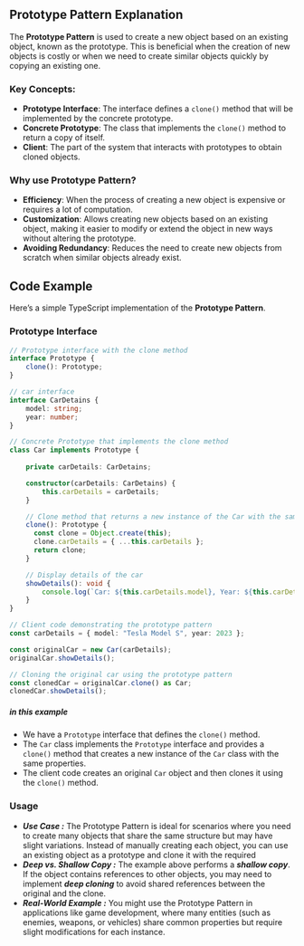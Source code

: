 ## Prototype Pattern Explanation

The **Prototype Pattern** is used to create a new object based on an existing object, known as the prototype. This is
beneficial when the creation of new objects is costly or when we need to create similar objects quickly by copying an
existing one.

### Key Concepts:

- **Prototype Interface**: The interface defines a `clone()` method that will be implemented by the concrete prototype.
- **Concrete Prototype**: The class that implements the `clone()` method to return a copy of itself.
- **Client**: The part of the system that interacts with prototypes to obtain cloned objects.

### Why use Prototype Pattern?

- **Efficiency**: When the process of creating a new object is expensive or requires a lot of computation.
- **Customization**: Allows creating new objects based on an existing object, making it easier to modify or extend the
  object in new ways without altering the prototype.
- **Avoiding Redundancy**: Reduces the need to create new objects from scratch when similar objects already exist.

## Code Example

Here’s a simple TypeScript implementation of the **Prototype Pattern**.

### Prototype Interface

```typescript
// Prototype interface with the clone method
interface Prototype {
    clone(): Prototype;
}

// car interface
interface CarDetains {
    model: string;
    year: number;
}

// Concrete Prototype that implements the clone method
class Car implements Prototype {
    
    private carDetails: CarDetains;

    constructor(carDetails: CarDetains) {
        this.carDetails = carDetails;
    }

    // Clone method that returns a new instance of the Car with the same properties
    clone(): Prototype {
      const clone = Object.create(this);
      clone.carDetails = { ...this.carDetails };
      return clone;
    }

    // Display details of the car
    showDetails(): void {
        console.log(`Car: ${this.carDetails.model}, Year: ${this.carDetails.year}`);
    }
}

// Client code demonstrating the prototype pattern
const carDetails = { model: "Tesla Model S", year: 2023 };

const originalCar = new Car(carDetails);
originalCar.showDetails();

// Cloning the original car using the prototype pattern
const clonedCar = originalCar.clone() as Car;
clonedCar.showDetails();
```

##### in this example
- We have a `Prototype` interface that defines the `clone()` method.
- The `Car` class implements the `Prototype` interface and provides a `clone()` method that creates a new instance of the `Car` class with the same properties.
- The client code creates an original `Car` object and then clones it using the `clone()` method.

### Usage

* ***Use Case :*** The Prototype Pattern is ideal for scenarios where you need to create many objects that share the same structure but may have slight variations. Instead of manually creating each object, you can use an existing object as a prototype and clone it with the required
* ***Deep vs. Shallow Copy :*** The example above performs a ***shallow copy***. If the object contains references to other objects, you may need to implement ***deep cloning*** to avoid shared references between the original and the clone.
* ***Real-World Example :*** You might use the Prototype Pattern in applications like game development, where many entities (such as enemies, weapons, or vehicles) share common properties but require slight modifications for each instance.
